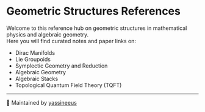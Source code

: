 # Geometric Structures References

Welcome to this reference hub on geometric structures in mathematical physics and algebraic geometry.  
Here you will find curated notes and paper links on:

- Dirac Manifolds
- Lie Groupoids
- Symplectic Geometry and Reduction
- Algebraic Geometry
- Algebraic Stacks
- Topological Quantum Field Theory (TQFT)

---

🧠 Maintained by [yassineeus](https://github.com/yassineeus)
